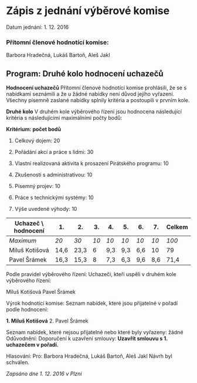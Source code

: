 # Zápis z jednání výběrové komise

Datum jednání: 1. 12. 2016

### Přítomní členové hodnotící komise: 

Barbora Hradečná, Lukáš Bartoň, Aleš Jakl


## Program: Druhé kolo hodnocení uchazečů

**Hodnocení uchazečů**
Přítomní členové hodnotící komise prohlásili, že se s nabídkami seznámili a že u žádné nabídky není důvod jejího vyřazení. 
Všechny písemně zaslané nabídky splnily kritéria a postoupili v prvním kole.

**Druhé kolo**
V druhém kole výběrového řízení jsou hodnocena následující kritéria s následujícími maximálními počty bodů:

**Kritérium: počet bodů**

1. Celkový dojem: 20

2. Pořádání akcí a práce s lidmi: 30

3. Vlastní realizovaná aktivita k prosazení Pirátského programu: 10

4. Zkušenosti s administrativou: 10

5. Písemný projev: 10

6. Práce s technickými systémy: 10

7. Výše uvedené výhody: 10

Uchazeč \ hodnocení | 1. | 2. | 3. | 4. | 5. | 6. | 7. | Celkem
--------- | ----- | ----- | ----- | ----- | ----- | ----- | ----- | -----
*Maximum* | *20* | *30* | *10* | *10* | *10* | *10* | *10* | *100*
Miluš Kotišová | 14,6 | 23,3 | 6 | 9,3 | 9,3 | 6,6 | 10 | 79
Pavel Šrámek | 16,3 | 15,3 | 8 | 7,3 | 6,3 | 9,6 | 8,6 | 71,4

Podle pravidel výběrového řízení: Uchazeči, kteří uspěli v druhém kole výběrového řízení:

Miluš Kotišová
Pavel Šrámek

Výrok hodnotící komise: Seznam nabídek, které jsou přijatelné v pořadí podle hodnocení:

**1. Miluš Kotišová**
2. Pavel Šrámek

Seznam nabídek, které nejsou přijatelné nebo které byly vyřazeny: žádné
Odůvodnění: 
Doporučení k uzavření smlouvy: **Uzavřít smlouvu s 1. uchazečem v pořadí.**


Hlasování: 
Pro: Barbora Hradečná, Lukáš Bartoň, Aleš Jakl
Návrh byl schválen.

*Zapsáno dne 1. 12. 2016 v Plzni*
